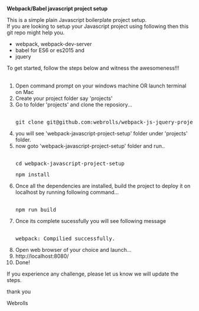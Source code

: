 <strong>Webpack/Babel javascript project setup</strong>

This is a simple plain Javascript boilerplate project setup. </br>
If you are looking to setup your Javascript project using following then this git repo might help you.
<ul>
<li> webpack, webpack-dev-server </li> 
<li> babel for ES6 or es2015 and  </li>  
<li> jquery </li>
</ul>
To get started, follow the steps below and witness the awesomeness!!! </br> </br>

<ol>
<li>Open command prompt on your windows machine OR launch terminal on Mac</li>
<li>Create your project folder say 'projects'</li>
<li>Go to folder 'projects' and clone the reposiory...</li> </br>
<pre>git clone git@github.com:webrolls/webpack-js-jquery-project-setup.git</pre>
<li>you will see 'webpack-javascript-project-setup' folder under 'projects' folder.</li>
<li>now goto 'webpack-javascript-project-setup' folder and run..</li> </br>
<pre>cd webpack-javascript-project-setup</pre>
<pre>npm install</pre>
<li>Once all the dependencies are installed, build the project to deploy it on localhost by running following command...</li> </br>
<pre>npm run build</pre>
<li>Once its complete sucessfully you will see following message </li> </br>
<pre>webpack: Compilied successfully. </pre>
<li>Open web browser of your choice and launch... </li>
<li>http://localhost:8080/</li>
<li>Done!</li>
</ol>

If you experience any challenge, please let us know we will update the steps.

thank you

Webrolls



